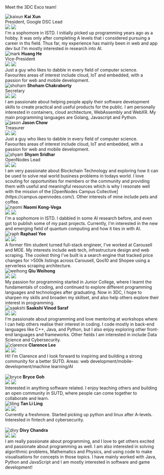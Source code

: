 <link rel="stylesheet" type="text/css" media="all" href="../styles/main.css" />

Meet the 3DC Exco team!

<img src="../imgs/team/kaixun.jpg" alt="kaixun" class="profile-photo"/>
<b>Kai Xun</b>
<br/>
President, Google DSC Lead<br/>
<a href="https://github.com/okaaiiix"><img src="../imgs/logos/github.svg" class="logo"/></a>
<a href="https://www.linkedin.com/in/oei-kai-xun-67939a184/"><img src="../imgs/logos/linkedin.svg" class="logo"/></a>
<br/>
I'm a sophomore in ISTD. I initially picked up programming years ago as a hobby. It was only after completing A levels that i considered pursuing a career in ths field. Thus far, my experience has mainly been in web and app dev but I'm mostly interested in research into AI.

<br/>

<img src="../imgs/team/mark.jpg" alt="mark" class="profile-photo"/>
<b>Huang He</b>
<br/>
Vice-President<br/>
<a href="https://github.com/MarkHershey"><img src="../imgs/logos/github.svg" class="logo"/></a>
<a href="https://www.linkedin.com/in/huanghe97"><img src="../imgs/logos/linkedin.svg" class="logo"/></a>
<br/>
Just a guy who likes to dabble in every field of computer science. Favourites areas of interest include cloud, IoT and embedded, with a passion for web and mobile development.

<br/>

<img src="../imgs/team/shoham.jpg" alt="shoham" class="profile-photo"/>
<b>Shoham Chakraborty</b>
<br/>
Secretary<br/>
<a href="https://github.com/shohamc1/"><img src="../imgs/logos/github.svg" class="logo"/></a>
<a href="www.linkedin.com/in/shohamc1"><img src="../imgs/logos/linkedin.svg" class="logo"/></a>
<br/>
I am passionate about helping people apply their software development skills to create practical and useful products for the public. I am personally interested in containers, cloud architecture, WebAssembly and WebXR. My main programming languages are Golang, Javascript and Python.

<br/>

<img src="../imgs/team/jason.jpg" alt="jason" class="profile-photo"/>
<b>Jason Chow</b>
<br/>
Treasurer<br/>
<a href="https://github.com/slimechips"><img src="../imgs/logos/github.svg" class="logo"/></a>
<a href="https://www.linkedin.com/in/jason-chow-chee-sin"><img src="../imgs/logos/linkedin.svg" class="logo"/></a>
<br/>
Just a guy who likes to dabble in every field of computer science. Favourites areas of interest include cloud, IoT and embedded, with a passion for web and mobile development.

<br/>

<img src="../imgs/team/shyam.jpg" alt="shyam" class="profile-photo"/>
<b>Shyam Sridhar</b>
<br/>
OpenNodes Lead<br/>
<a href="https://github.com/SHSR2001"><img src="../imgs/logos/github.svg" class="logo"/></a>
<a href="https://www.linkedin.com/in/shyam-sridhar/"><img src="../imgs/logos/linkedin.svg" class="logo"/></a>
<br/>
I am very passionate about Blockchain Technology and exploring how it can be used to solve real world business problems in todays world. I love scouting for opportunities for members or the community and providing them with useful and meaningful resources which is why I resonate well with the mission of the [OpenNodes Campus Collective](https://campus.opennodes.com/). Other interests of mine include pets and coffee.

<br/>

<img src="../imgs/team/naomi.jpg" alt="naomi" class="profile-photo"/>
<b>Naomi Kong-Vega</b>
<br/>
<a href="https://github.com/namoikonk"><img src="../imgs/logos/github.svg" class="logo"/></a>
<a href="www.linkedin.com/in/naomikongvega"><img src="../imgs/logos/linkedin.svg" class="logo"/></a>
<br/>
I'm a sophomore in ISTD. I dabbled in some AI research before, and even got to publish some of my past projects. Currently, I'm interested in the new and emerging field of quantum computing and how it ties in with AI.

<br/>

<img src="../imgs/team/raph.jpg" alt="raph" class="profile-photo"/>
<b>Raphael Yee</b>
<br/>
<a href="https://github.com/rphly"><img src="../imgs/logos/github.svg" class="logo"/></a>
<a href="https://www.linkedin.com/in/raphael-yee"><img src="../imgs/logos/linkedin.svg" class="logo"/></a>
<br/>
A former film student turned full-stack engineer, I've worked at Carousell and MOE. My interests include web tech, infrastructure design and web scraping. The coolest thing I've built is a search engine that tracked price changes for >500k listings across Carousell, Qoo10 and Shopee using a serverless scraping architecture.

<br/>

<img src="../imgs/team/weihong.jpg" alt="weihong" class="profile-photo"/>
<b>Qiu Weihong</b>
<br/>
<a href="https://github.com/weihong0827"><img src="../imgs/logos/github.svg" class="logo"/></a>
<a href="https://www.linkedin.com/in/wei-hong-qiu-4472701a6/"><img src="../imgs/logos/linkedin.svg" class="logo"/></a>
<br/>
My passion for programming started in Junior College, where I learnt the fundamentals of coding, and continued to explore different programming languages and technologies after graduating. Now in 3DC, I hope to sharpen my skills and broaden my skillset, and also help others explore their interest in programming.

<br/>

<img src="../imgs/team/saakshi.jpg" alt="saakshi" class="profile-photo"/>
<b>Saakshi Vinod Saraf</b>
<br/>
<a href="https://github.com/SakVSF"><img src="../imgs/logos/github.svg" class="logo"/></a>
<a href="www.linkedin.com/in/saakshi-vinod-saraf"><img src="../imgs/logos/linkedin.svg" class="logo"/></a>
<br/>
I'm passionate about programming and love mentoring at workshops where I can help others realise their interest in coding. I code mostly in back-end languages like C++, Java, and Python, but I also enjoy exploring other front-end languages and frameworks. Other fields I am interested in include Data Science and Cybersecurity.

<br/>

<img src="../imgs/team/clarence.jpg" alt="clarence" class="profile-photo"/>
<b>Clarence Lee</b>
<br/>
<a href="https://github.com/Reckonzz"><img src="../imgs/logos/github.svg" class="logo"/></a>
<a href="https://www.linkedin.com/in/clarence-lee-8979611a1/"><img src="../imgs/logos/linkedin.svg" class="logo"/></a>
<br/>
Hi! I'm Clarence and I look forward to inspiring and building a strong community for a better SUTD. Areas: web development/mobile-development/machine learning/AI

<br/>
<br/>

<img src="../imgs/team/bryce.jpg" alt="bryce" class="profile-photo"/>
<b>Bryce Goh</b>
<br/>
<a href="https://github.com/brycegoh"><img src="../imgs/logos/github.svg" class="logo"/></a>
<a href="www.linkedin.com/in/bryce-goh"><img src="../imgs/logos/linkedin.svg" class="logo"/></a>
<br/>
Interested in anything software related. I enjoy teaching others and building an open community in SUTD, where people can come together to collaborate and learn.

<br/>

<img src="../imgs/team/liling.jpg" alt="liling" class="profile-photo"/>
<b>Tan Li Ling</b>
<br/>
<a href="https://github.com/spritto"><img src="../imgs/logos/github.svg" class="logo"/></a>
<a href="https://www.linkedin.com/in/ling-tan-0830631ab/"><img src="../imgs/logos/linkedin.svg" class="logo"/></a>
<br/>
Currently a freshmore. Started picking up python and linux after A-levels. Interested in fintech and cybersecurity.

<br/>
<br/>

<img src="../imgs/team/divy.jpg" alt="divy" class="profile-photo"/>
<b>Divy Chandra</b>
<br/>
<a href="https://github.com/Divy1211"><img src="../imgs/logos/github.svg" class="logo"/></a>
<a href="https://www.linkedin.com/in/divy-chandra-42546118a/"><img src="../imgs/logos/linkedin.svg" class="logo"/></a>
<br/>
I am really passionate about programming, and I love to get others excited and passionate about programming as well. I am also interested in solving algorithmic problems, Mathematics and Physics, and using code to make visualisations for concepts in those topics. I have mainly worked with Java, Python and JavaScript and I am mostly interested in software and game development!

<br/>

